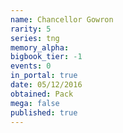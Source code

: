 ```yaml
---
name: Chancellor Gowron
rarity: 5
series: tng
memory_alpha:
bigbook_tier: -1
events: 0
in_portal: true
date: 05/12/2016
obtained: Pack
mega: false
published: true
---
```




